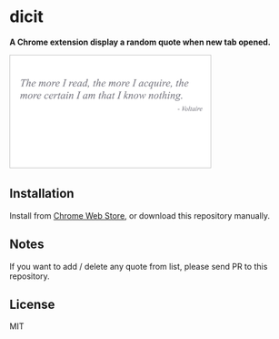 # dicit

**A Chrome extension display a random quote when new tab opened.**

<img src="https://github.com/saiidalhalawi/dicit/blob/caption-placement/images/main_cap.png" alt="Caption" style="width: 70%; border: 1px solid #c5c5c5;"/>

## Installation

Install from [Chrome Web Store](), or download this repository manually.

## Notes

If you want to add / delete any quote from list, please send PR to this repository.

## License

MIT
